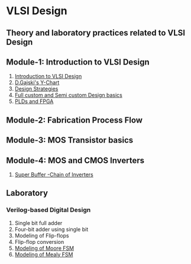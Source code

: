 # VLSI Design
## Theory and laboratory practices related to VLSI Design
## Module-1: Introduction to VLSI Design ##
1. [Introduction to VLSI Design](https://github.com/charlie2951/vlsi/blob/main/theory/module1/Intro.md)
2. [D.Gajski's Y-Chart](https://github.com/charlie2951/vlsi/blob/main/theory/module1/ychart.md)
3. [Design Strategies](https://github.com/charlie2951/vlsi/blob/main/theory/module1/design_strategy.md)
4. [Full custom and Semi custom Design basics](https://github.com/charlie2951/vlsi/blob/main/theory/module1/design_style.md)
5. [PLDs and FPGA](https://github.com/charlie2951/vlsi/blob/main/theory/module1/programmable_asic.md)

## Module-2: Fabrication Process Flow ##

## Module-3: MOS Transistor basics ##

## Module-4: MOS and CMOS Inverters ##
1. [Super Buffer -Chain of Inverters](https://github.com/charlie2951/vlsi/blob/main/theory/module4/super_buffer.md)

## Laboratory ##
### Verilog-based Digital Design 
1. Single bit full adder
2. Four-bit adder using single bit
3. Modeling of Flip-flops
4. Flip-flop conversion
5. [Modeling of Moore FSM](https://github.com/charlie2951/vlsi/blob/main/laboratory/moore.md)
6. [Modeling of Mealy FSM](https://github.com/charlie2951/vlsi/blob/main/laboratory/mealy.md)
